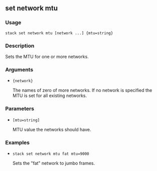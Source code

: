 ## set network mtu

### Usage

`stack set network mtu [network ...] {mtu=string}`

### Description


Sets the MTU for one or more networks.



### Arguments

* `{network}`

   The names of zero of more networks. If no network is specified
        the MTU is set for all existing networks.


### Parameters
* `[mtu=string]`

   MTU value the networks should have.

### Examples

* `stack set network mtu fat mtu=9000`

   Sets the "fat" network to jumbo frames.



